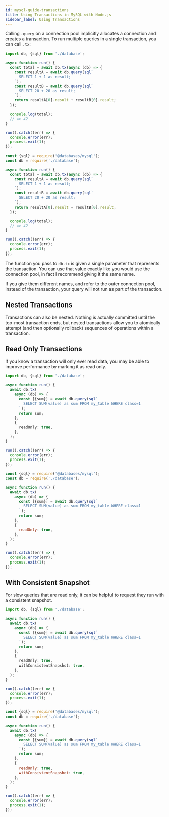 ```yaml
---
id: mysql-guide-transactions
title: Using Transactions in MySQL with Node.js
sidebar_label: Using Transactions
---
```


Calling `.query` on a connection pool implicitly allocates a connection and creates a transaction. To run multiple queries in a single transaction, you can call `.tx`:

```typescript
import db, {sql} from './database';

async function run() {
  const total = await db.tx(async (db) => {
    const resultA = await db.query(sql`
      SELECT 1 + 1 as result;
    `);
    const resultB = await db.query(sql`
      SELECT 20 + 20 as result;
    `);
    return resultA[0].result + resultB[0].result;
  });

  console.log(total);
  // => 42
}

run().catch((err) => {
  console.error(err);
  process.exit(1);
});
```

```javascript
const {sql} = require('@databases/mysql');
const db = require('./database');

async function run() {
  const total = await db.tx(async (db) => {
    const resultA = await db.query(sql`
      SELECT 1 + 1 as result;
    `);
    const resultB = await db.query(sql`
      SELECT 20 + 20 as result;
    `);
    return resultA[0].result + resultB[0].result;
  });

  console.log(total);
  // => 42
}

run().catch((err) => {
  console.error(err);
  process.exit(1);
});
```

The function you pass to `db.tx` is given a single parameter that represents the transaction. You can use that value exactly like you would use the connection pool, in fact I recommend giving it the same name.

If you give them different names, and refer to the outer connection pool, instead of the transaction, your query will not run as part of the transaction.

## Nested Transactions

Transactions can also be nested. Nothing is actually committed until the top-most transaction ends, but nested transactions allow you to atomically attempt (and then optionally rollback) sequences of operations within a transaction.

## Read Only Transactions

If you know a transaction will only ever read data, you may be able to improve performance by marking it as read only.

```typescript
import db, {sql} from './database';

async function run() {
  await db.tx(
    async (db) => {
      const [{sum}] = await db.query(sql`
        SELECT SUM(value) as sum FROM my_table WHERE class=1
      `);
      return sum;
    },
    {
      readOnly: true,
    },
  );
}

run().catch((err) => {
  console.error(err);
  process.exit(1);
});
```

```javascript
const {sql} = require('@databases/mysql');
const db = require('./database');

async function run() {
  await db.tx(
    async (db) => {
      const [{sum}] = await db.query(sql`
        SELECT SUM(value) as sum FROM my_table WHERE class=1
      `);
      return sum;
    },
    {
      readOnly: true,
    },
  );
}

run().catch((err) => {
  console.error(err);
  process.exit(1);
});
```

## With Consistent Snapshot

For slow queries that are read only, it can be helpful to request they run with a consistent snapshot.

```typescript
import db, {sql} from './database';

async function run() {
  await db.tx(
    async (db) => {
      const [{sum}] = await db.query(sql`
        SELECT SUM(value) as sum FROM my_table WHERE class=1
      `);
      return sum;
    },
    {
      readOnly: true,
      withConsistentSnapshot: true,
    },
  );
}

run().catch((err) => {
  console.error(err);
  process.exit(1);
});
```

```javascript
const {sql} = require('@databases/mysql');
const db = require('./database');

async function run() {
  await db.tx(
    async (db) => {
      const [{sum}] = await db.query(sql`
        SELECT SUM(value) as sum FROM my_table WHERE class=1
      `);
      return sum;
    },
    {
      readOnly: true,
      withConsistentSnapshot: true,
    },
  );
}

run().catch((err) => {
  console.error(err);
  process.exit(1);
});
```
